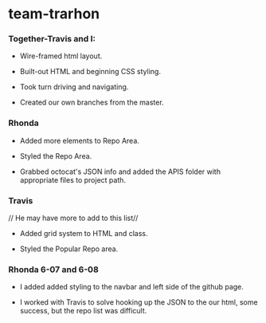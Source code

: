 # team-trarhon

### Together-Travis and I:

* Wire-framed html layout.

* Built-out HTML and beginning CSS      styling.

* Took turn driving and navigating.

* Created our own branches from the master.

### Rhonda

* Added more elements to Repo Area.

* Styled the Repo Area.

* Grabbed octocat's JSON info and added the APIS folder with appropriate files to project path.

### Travis
// He may have more to add to this list//

* Added grid system to HTML and class.

* Styled the Popular Repo area.


### Rhonda 6-07 and 6-08

* I added added styling to the navbar and left side of the github page.  

* I worked with Travis to solve hooking up the JSON to the our html, some success, but the repo list was difficult.
